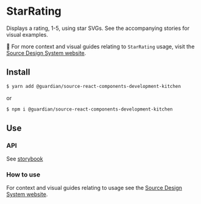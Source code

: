 # StarRating

Displays a rating, 1-5, using star SVGs. See the accompanying stories for visual examples.

📣 For more context and visual guides relating to `StarRating` usage, visit the [Source Design System website](https://www.theguardian.design).

## Install

```sh
$ yarn add @guardian/source-react-components-development-kitchen
```

or

```sh
$ npm i @guardian/source-react-components-development-kitchen
```

## Use

### API

See [storybook](https://guardian.github.io/csnx/?path=/story/source-react-components-development-kitchen_packages-source-react-components-development-kitchen-star-rating--no-star)

### How to use

For context and visual guides relating to usage see the [Source Design System website](https://theguardian.design).
